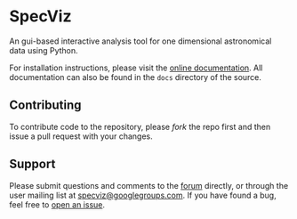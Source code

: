 # SpecViz
An gui-based interactive analysis tool for one dimensional astronomical data
using Python.

For installation instructions, please visit the
[online documentation](http://specviz.readthedocs.org/).
All documentation can also be found in the `docs` directory of the source.

## Contributing

To contribute code to the repository, please *fork* the repo first and then issue a pull request with your changes.

## Support

Please submit questions and comments to the [forum](https://groups.google.com/forum/#!forum/specviz)
directly, or through the user mailing list at specviz@googlegroups.com. If you
have found a bug, feel free to [open an issue](https://github.com/spacetelescope/specviz/issues).
